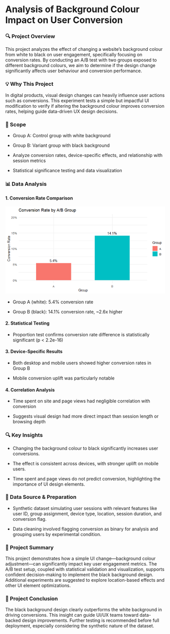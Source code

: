 # Analysis of Background Colour Impact on User Conversion

### **🔍 Project Overview**
This project analyzes the effect of changing a website’s background colour from white to black on user engagement, specifically focusing on conversion rates. By conducting an A/B test with two groups exposed to different background colours, we aim to determine if the design change significantly affects user behaviour and conversion performance.

### **💡 Why This Project**
In digital products, visual design changes can heavily influence user actions such as conversions. This experiment tests a simple but impactful UI modification to verify if altering the background colour improves conversion rates, helping guide data-driven UX design decisions.

### **🧩 Scope**

- Group A: Control group with white background

- Group B: Variant group with black background

- Analyze conversion rates, device-specific effects, and relationship with session metrics

- Statistical significance testing and data visualization

### **📊 Data Analysis**

#### 1. Conversion Rate Comparison

![bargraph](https://github.com/jiyoungk-0/Data-Science-Portfolio/blob/458a711d90aac8782e056d5a807a875f6f8db863/Background-Color-AB-Test/assets/bargraph.png)

- Group A (white): 5.4% conversion rate

- Group B (black): 14.1% conversion rate, ~2.6x higher

#### 2. Statistical Testing

- Proportion test confirms conversion rate difference is statistically significant (p < 2.2e-16)

#### 3. Device-Specific Results

- Both desktop and mobile users showed higher conversion rates in Group B

- Mobile conversion uplift was particularly notable

#### 4. Correlation Analysis

- Time spent on site and page views had negligible correlation with conversion

- Suggests visual design had more direct impact than session length or browsing depth

### **🔍 Key Insights**

- Changing the background colour to black significantly increases user conversions.

- The effect is consistent across devices, with stronger uplift on mobile users.

- Time spent and page views do not predict conversion, highlighting the importance of UI design elements.

### **📂 Data Source & Preparation**

- Synthetic dataset simulating user sessions with relevant features like user ID, group assignment, device type, location, session duration, and conversion flag.

- Data cleaning involved flagging conversion as binary for analysis and grouping users by experimental condition.

### **📝 Project Summary**
This project demonstrates how a simple UI change—background colour adjustment—can significantly impact key user engagement metrics. The A/B test setup, coupled with statistical validation and visualization, supports confident decision-making to implement the black background design. Additional experiments are suggested to explore location-based effects and other UI element optimizations.

### **🚀 Project Conclusion**
The black background design clearly outperforms the white background in driving conversions. This insight can guide UI/UX teams toward data-backed design improvements. Further testing is recommended before full deployment, especially considering the synthetic nature of the dataset.
